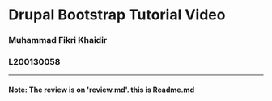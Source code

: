 # Drupal Bootstrap Tutorial Video

### Muhammad Fikri Khaidir
### L200130058

____________________________________________________________________________________________

#### Note: The review is on 'review.md'. this is Readme.md
